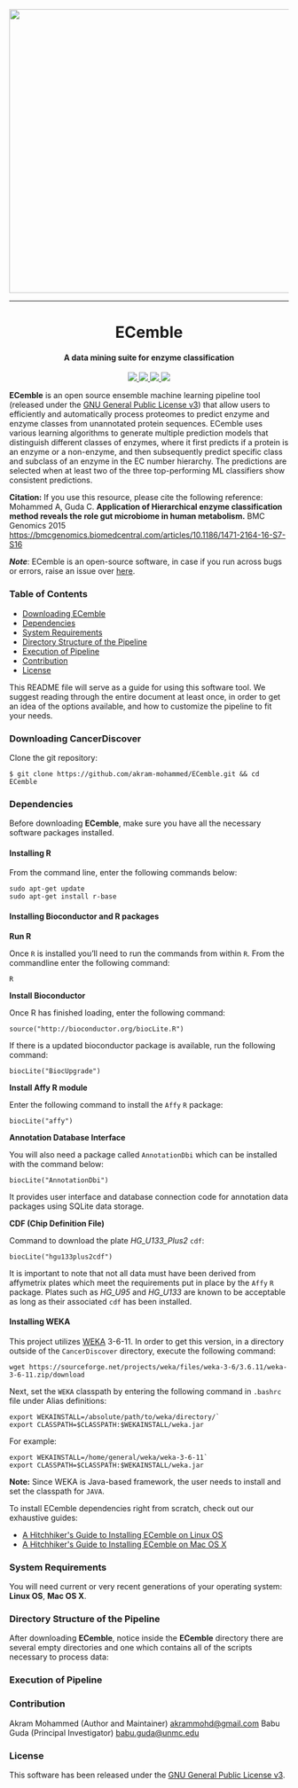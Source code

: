 <div align="center">
  <img src="logo.png" width="512">
</div>

---

<h1 align="center">
  ECemble
</h1>

<h4 align="center">
  A data mining suite for enzyme classification
</h4>

<p align="center">
  <a href="http://ECemble.readthedocs.io">
    <img src="https://readthedocs.org/projects/ECemble/badge/?version=latest"/>
  </a>
  <a href="https://travis-ci.org/akram-mohammed/ECemble">
    <img src="https://travis-ci.org/akram-mohammed/ECemble.svg?branch=master">
  </a>
  <a href="https://saythanks.io/to/akram-mohammed">
    <img src="https://img.shields.io/badge/Say%20Thanks-!-1EAEDB.svg?style=flat-square">
  </a>
  <a href="https://paypal.me/akram9">
    <img src="https://img.shields.io/badge/Donate-%24-blue.svg?style=flat-square">
  </a>
</p>

**ECemble** is an open source ensemble machine learning pipeline tool (released under the [GNU General Public License v3](LICENSE.md)) that allow users to efficiently and automatically process proteomes to predict enzyme and enzyme classes from unannotated protein sequences. ECemble uses various learning algorithms to generate multiple prediction models that distinguish different classes of enzymes, where it first predicts if a protein is an enzyme or a non-enzyme, and then subsequently predict specific class and subclass of an enzyme in the EC number hierarchy. The predictions are selected when at least two of the three top-performing ML classifiers show consistent predictions.

**Citation:** If you use this resource, please cite the following reference: 
Mohammed A, Guda C. **Application of Hierarchical enzyme classification method reveals the role gut microbiome in human metabolism.** BMC Genomics 2015 https://bmcgenomics.biomedcentral.com/articles/10.1186/1471-2164-16-S7-S16

***Note***: ECemble is an open-source software, in case if you run across bugs or errors, raise an issue over [here](https://github.com/akram-mohammed/ECemble/issues).

### Table of Contents
* [Downloading ECemble](#downloading-ecemble)
* [Dependencies](#dependencies)
* [System Requirements](#system-requirements)
* [Directory Structure of the Pipeline](#directory-structure-of-the-pipeline)
* [Execution of Pipeline](#execution-of-pipeline)
* [Contribution](#contribution)
* [License](#license)

This README file will serve as a guide for using this software tool. We suggest reading through the entire document at least once, in order to get an idea of the options available, and how to customize the pipeline to fit your needs.

### Downloading CancerDiscover
Clone the git repository:
```console
$ git clone https://github.com/akram-mohammed/ECemble.git && cd ECemble
```

### Dependencies 
Before downloading **ECemble**, make sure you have all the necessary software packages installed. 
#### Installing R
From the command line, enter the following commands below: 
```
sudo apt-get update
sudo apt-get install r-base
```

#### Installing Bioconductor and R packages
**Run R**

Once `R` is installed you’ll need to run the commands from within `R`.
From the commandline enter the following command:
```
R
```

**Install Bioconductor**

Once R has finished loading, enter the following command:
```
source("http://bioconductor.org/biocLite.R")
```

If there is a updated bioconductor package is available, run the following command:
```
biocLite("BiocUpgrade")
```

**Install Affy R module**

Enter the following command to install the `Affy` `R` package:
```
biocLite("affy")
```

**Annotation Database Interface**

You will also need a package called `AnnotationDbi` which can be installed with the command below:
```
biocLite("AnnotationDbi")
```

It provides user interface and database connection code for annotation data packages using SQLite data storage.

**CDF (Chip Definition File)**

Command to download the plate *HG_U133_Plus2* `cdf`:
```
biocLite("hgu133plus2cdf")
```

It is important to note that not all data must have been derived from affymetrix plates which meet the requirements put in place by the `Affy` `R` package. Plates such as *HG_U95* and *HG_U133* are known to be acceptable as long as their associated `cdf` has been installed.

#### Installing WEKA
This project utilizes [WEKA](http://www.cs.waikato.ac.nz/ml/weka/) 3-6-11. In order to get this version, in a directory outside of the `CancerDiscover` directory, execute  the following command:

```
wget https://sourceforge.net/projects/weka/files/weka-3-6/3.6.11/weka-3-6-11.zip/download
```
Next, set the `WEKA` classpath by entering the following command in `.bashrc` file under Alias definitions:
```
export WEKAINSTALL=/absolute/path/to/weka/directory/`
export CLASSPATH=$CLASSPATH:$WEKAINSTALL/weka.jar
```
For example: 
```
export WEKAINSTALL=/home/general/weka/weka-3-6-11`
export CLASSPATH=$CLASSPATH:$WEKAINSTALL/weka.jar
```
**Note:** Since WEKA is Java-based framework, the user needs to install and set the classpath for `JAVA`. 

To install ECemble dependencies right from scratch, check out our exhaustive guides:
* [A Hitchhiker's Guide to Installing ECemble on Linux OS](https://github.com/akram-mohammed/ECemble/wiki/A-Hitchhiker's-Guide-to-Installing-ECemble-on-Linux-OS)
* [A Hitchhiker's Guide to Installing ECemble on Mac OS X](https://github.com/akram-mohammed/ECemble/wiki/A-Hitchhiker's-Guide-to-Installing-ECemble-on-Mac-OS-X)

### System Requirements
You will need current or very recent generations of your operating system: 
**Linux OS**, **Mac OS X**.

### Directory Structure of the Pipeline
After downloading **ECemble**, notice inside the **ECemble** directory there are several empty directories and one which contains all of the scripts necessary to process data:

### Execution of Pipeline



### Contribution

  Akram Mohammed (Author and Maintainer)	akrammohd@gmail.com
  Babu Guda (Principal Investigator)      babu.guda@unmc.edu

### License
This software has been released under the [GNU General Public License v3](LICENSE.md).
